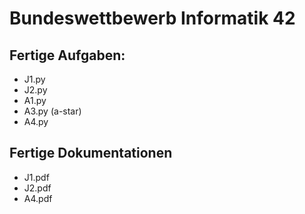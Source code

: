 # Bundeswettbewerb Informatik 42

## Fertige Aufgaben:

- J1.py
- J2.py
- A1.py
- A3.py (a-star)
- A4.py

## Fertige Dokumentationen

- J1.pdf
- J2.pdf
- A4.pdf
